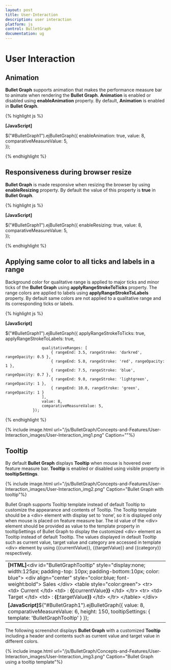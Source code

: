 ```yaml
---
layout: post
title: User-Interaction
description: user interaction
platform: js
control: BulletGraph	
documentation: ug
---
```


# User Interaction

## Animation

**Bullet Graph** supports animation that makes the performance measure bar to animate when rendering the **Bullet Graph**. **Animation** is enabled or disabled using **enableAnimation** property. By default, **Animation** is enabled in **Bullet Graph**.

{% highlight js %}

**[JavaScript]**

$("#BulletGraph1").ejBulletGraph({
                    enableAnimation: true,
                    value: 8,
                    comparativeMeasureValue: 5,                    
                });


{% endhighlight %}

## Responsiveness during browser resize

**Bullet Graph** is made responsive when resizing the browser by using **enableResizing** property. By default the value of this property is **true** in **Bullet Graph**.

{% highlight js %}

**[JavaScript]**

$("#BulletGraph1").ejBulletGraph({
                    enableResizing: true,
                    value: 8,
                    comparativeMeasureValue: 5,                    
                });


{% endhighlight %}



## Applying same color to all ticks and labels in a range

Background color for qualitative range is applied to major ticks and minor ticks of the **Bullet Graph** using **applyRangeStrokeToTicks** property. The range colors are applied to labels using **applyRangeStrokeToLabels** property. By default same colors are not applied to a qualitative range and its corresponding ticks or labels.

{% highlight js %}

**[JavaScript]**

$("#BulletGraph1").ejBulletGraph({
                    applyRangeStrokeToTicks: true,
                    applyRangeStrokeToLabels: true,

                    qualitativeRanges: [
                        { rangeEnd: 3.5, rangeStroke: 'darkred', rangeOpacity: 0.5 },
                        { rangeEnd: 5.0, rangeStroke: 'red', rangeOpacity: 1 },
                        { rangeEnd: 7.5, rangeStroke: 'blue', rangeOpacity: 0.7 },
                        { rangeEnd: 9.0, rangeStroke: 'lightgreen', rangeOpacity: 1 },
                        { rangeEnd: 10.0, rangeStroke: 'green', rangeOpacity: 1 }
                    ],
                    value: 8,
                    comparativeMeasureValue: 5,                    
                });


{% endhighlight %}

{% include image.html url="/js/BulletGraph/Concepts-and-Features/User-Interaction_images/User-Interaction_img1.png" Caption=""%}

## Tooltip

By default **Bullet Graph** displays **Tooltip** when mouse is hovered over feature measure bar. **Tooltip** is enabled or disabled using visible property in **tooltipSettings**.

{% include image.html url="/js/BulletGraph/Concepts-and-Features/User-Interaction_images/User-Interaction_img2.png" Caption="Bullet Graph with tooltip"%}

Bullet Graph supports Tooltip template instead of default Tooltip to customize the appearance and contents of Tooltip. The Tooltip template should be a &lt;div&gt; element with display set to ‘none’, so it is displayed only when mouse is placed on feature measure bar. The id value of the &lt;div&gt; element should be provided as value to the template property in tooltipSettings of Bullet Graph to display the customized &lt;div&gt; element as Tooltip instead of default Tooltip. The values displayed in default Tooltip such as current value, target value and category are accessed in template &lt;div&gt; element by using {{currentValue}}, {{targetValue}} and {{category}} respectively.

<table>
<tr>
<td>
<b>[HTML]</b>&lt;div id="BulletGraphTooltip" style="display:none; width:125px; padding-top: 10px; padding-bottom:10px; color: blue"&gt;           &lt;div align="center" style="color:blue; font-weight:bold"&gt;           Sales           &lt;/div&gt;                           &lt;table style="color:green"&gt;           &lt;tr&gt;                &lt;td&gt;                    Current                &lt;/td&gt;                &lt;td&gt;                    : <b>{{:</b>currentValue<b>}}</b>                &lt;/td&gt;                           &lt;/tr&gt;            &lt;tr&gt;                &lt;td&gt;                    Target                &lt;/td&gt;                &lt;td&gt;                    : <b>{{:</b>targetValue<b>}}</b>                &lt;/td&gt;                           &lt;/tr&gt;                             &lt;/table&gt;           &lt;/div&gt;</td></tr>
<tr>
<td>
<b>[JavaScript]</b>$("#BulletGraph1").ejBulletGraph({                    value: 8,                    comparativeMeasureValue: 6,                    height: 150,                    tooltipSettings: { template: 'BulletGraphTooltip' }                });</td></tr>
</table>


The following screenshot displays **Bullet Graph** with a customized **Tooltip** including a header and contents such as current value and target value in different colors.

{% include image.html url="/js/BulletGraph/Concepts-and-Features/User-Interaction_images/User-Interaction_img3.png" Caption="Bullet Graph using a tooltip template"%}


